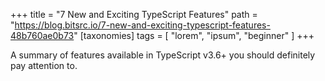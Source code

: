 +++
title = "7 New and Exciting TypeScript Features"
path = "https://blog.bitsrc.io/7-new-and-exciting-typescript-features-48b760ae0b73"
[taxonomies]
tags = [ "lorem", "ipsum", "beginner" ]
+++

A summary of features available in TypeScript v3.6+ you should definitely pay attention to.
